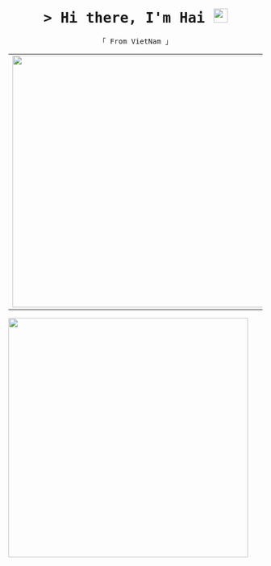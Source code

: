 <h1 align="center">
  <samp>&gt; Hi there, I'm Hai 
    <img src="https://media.giphy.com/media/hvRJCLFzcasrR4ia7z/giphy.gif" width="28">
  </samp>
</h1>
<p align="center"> 
  <samp>
  「 From VietNam 」
  </samp>
</p>
<table align="center" style="width:100%">
  <tr>
    <td>
      <img src="https://media.giphy.com/media/ny7UCd6JETnmE/source.gif?cid=ecf05e47g16ehvc32f9stbk4o6e054yvdd7sa5my19b7j7xe&rid=source.gif&ct=g" width="500" object-fit:"contain">
    </td>
  </tr>
</table>

<p align="left">
  <img align="center" width="475" src="https://github-readme-stats.vercel.app/api?username=botmeo&show_icons=true&count_private=true&theme=blue-green"></img>
</p>
